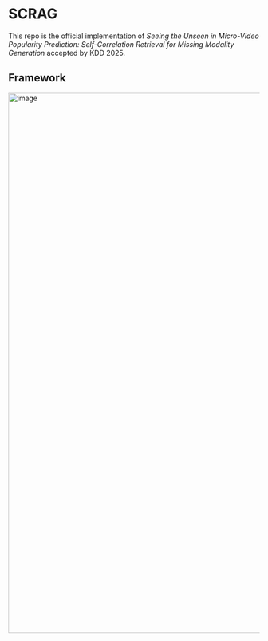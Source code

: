 # SCRAG
This repo is the official implementation of _Seeing the Unseen in Micro-Video Popularity Prediction: Self-Correlation Retrieval for Missing Modality Generation_ accepted by KDD 2025. 
## Framework
<img width="1084" alt="image" src="https://github.com/user-attachments/assets/4a99887c-01aa-42ff-92b8-4f6295ae5780" />
